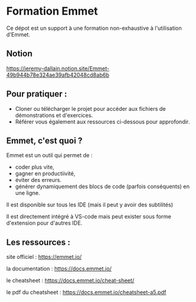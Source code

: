 # Formation Emmet

Ce dépot est un support à une formation non-exhaustive à l'utilisation d'Emmet.

## Notion

https://jeremy-dallain.notion.site/Emmet-49b944b78e324ae39afb42048cd8ab6b

## Pour pratiquer :
 - Cloner ou télécharger le projet pour accéder aux fichiers de démonstrations et d'exercices.
 - Référer vous également aux ressources ci-dessous pour approfondir.
 
## Emmet, c'est quoi ?

Emmet est un outil qui permet de :
- coder plus vite, 
- gagner en productiivité, 
- éviter des erreurs.
- générer dynamiquement des blocs de code (parfois conséquents) en une ligne.

Il est disponible sur tous les IDE (mais il peut y avoir des subtilités)

Il est directement intégré à VS-code mais peut exister sous forme d'extension pour d'autres IDE.


## Les ressources :

site officiel : https://emmet.io/

la documentation : https://docs.emmet.io/
	
le cheatsheet : https://docs.emmet.io/cheat-sheet/

le pdf du cheatsheet : https://docs.emmet.io/cheatsheet-a5.pdf
